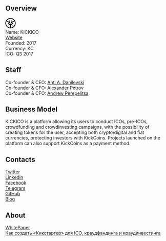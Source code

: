 ## Overview
![logo](../projects/logo/kickico.png)  
Name: KICKICO  
[Website](https://www.kickico.com/)  
Founded: 2017  
Currency: KC  
ICO: Q3 2017
## Staff
Co-founder & CEO: [Anti A. Danilevski](../people/anti_a_danilevski.md)  
Co-founder & CFO: [Alexander Petrov](../people/alexander_petrov.md)  
Co-founder & CFO: [Andrew Perepelitsa](../people/andrew_perepelitsa.md)  
## Business Model
KICKICO is a platform allowing its users to conduct ICOs, pre-ICOs, crowdfunding and crowdinvesting campaigns, with the possibility of creating tokens for the user, accepting both crypto\digital and fiat currencies, protecting investors with KickCoins. Projects launched on the platform can also support KickCoins as a payment method.
## Contacts   
[Twitter](https://twitter.com/kickicoplatform)   
[Linkedin](https://www.linkedin.com/company-beta/11199886/)   
[Facebook](https://www.facebook.com/kickicoplatform)    
[Telegram](https://t.me/kickico)     
[GitHub](https://github.com/kickico)   
[Blog](https://medium.com/@kickico)   
## About  
[WhitePaper](https://www.kickico.com/whitepaper)   
[Как создать «Кикстартер» для ICO, краудфандинга и краудинвестинга](https://rb.ru/opinion/kikstarter-dlya-ico/)
